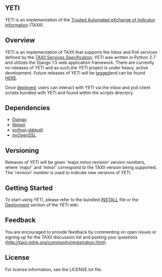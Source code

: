 YETI
--------

YETI is an implementation of the [Trusted Automated eXchange of Indicator Information](http://taxii.mitre.org) (TAXII).

## Overview
YETI is an implementation of TAXII that supports the Inbox and Poll services defined by the 
[TAXII Services Specification](http://taxii.mitre.org/specifications/version1.0/TAXII_Services_Specification.pdf). 
YETI was written in Python 2.7 and utilizes the  Django 1.5 web application framework. There are currently no 
releases of YETI and as such,the YETI project is under heavy, active development. Future releases of YETI will 
be [tagged](http://learn.github.com/p/tagging.html)and can be found [HERE](https://github.com/TAXIIProject/yeti/tags).

Once [deployed](https://github.com/TAXIIProject/yeti/wiki/Deployment), users can interact with YETI via the inbox
and poll client scripts bundled with YETI and found within the scripts directory.

## Dependencies
* [Django](https://www.djangoproject.com/)
* [libtaxii](https://pypi.python.org/pypi/libtaxii/)
* [python-dateutil](https://pypi.python.org/pypi/python-dateutil)
* [pyOpenSSL](https://pypi.python.org/pypi/pyOpenSSL)

## Versioning
Releases of YETI will be given 'major.minor.revision' version numbers, where 'major' and
'minor' correspond to the TAXII version being supported. The 'revision' number is used to 
indicate new versions of YETI.

## Getting Started
To start using YETI, please refer to the bundled [INSTALL](https://github.com/TAXIIProject/yeti/blob/master/INSTALL)
file or the [Deployment](https://github.com/TAXIIProject/yeti/wiki/Deployment) section of the YETI wiki.

## Feedback 
You are encouraged to provide feedback by commenting on open issues or signing up for the TAXII
discussion list and posting your questions (http://taxii.mitre.org/community/registration.html).

## License
For license information, see the LICENSE.txt file.
